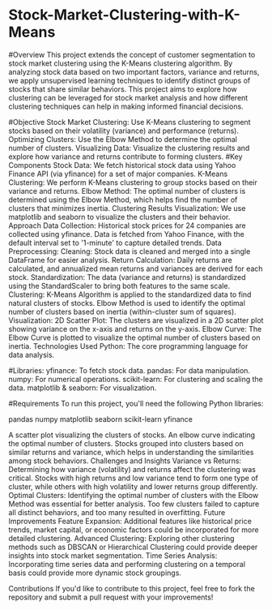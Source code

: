 # Stock-Market-Clustering-with-K-Means

#Overview
This project extends the concept of customer segmentation to stock market clustering using the K-Means clustering algorithm. By analyzing stock data based on two important factors, variance and returns, we apply unsupervised learning techniques to identify distinct groups of stocks that share similar behaviors. This project aims to explore how clustering can be leveraged for stock market analysis and how different clustering techniques can help in making informed financial decisions.

#Objective
Stock Market Clustering: Use K-Means clustering to segment stocks based on their volatility (variance) and performance (returns).
Optimizing Clusters: Use the Elbow Method to determine the optimal number of clusters.
Visualizing Data: Visualize the clustering results and explore how variance and returns contribute to forming clusters.
#Key Components
Stock Data: We fetch historical stock data using Yahoo Finance API (via yfinance) for a set of major companies.
K-Means Clustering: We perform K-Means clustering to group stocks based on their variance and returns.
Elbow Method: The optimal number of clusters is determined using the Elbow Method, which helps find the number of clusters that minimizes inertia.
Clustering Results Visualization: We use matplotlib and seaborn to visualize the clusters and their behavior.
Approach
Data Collection: Historical stock prices for 24 companies are collected using yfinance. Data is fetched from Yahoo Finance, with the default interval set to '1-minute' to capture detailed trends.
Data Preprocessing:
Cleaning: Stock data is cleaned and merged into a single DataFrame for easier analysis.
Return Calculation: Daily returns are calculated, and annualized mean returns and variances are derived for each stock.
Standardization: The data (variance and returns) is standardized using the StandardScaler to bring both features to the same scale.
Clustering:
K-Means Algorithm is applied to the standardized data to find natural clusters of stocks.
Elbow Method is used to identify the optimal number of clusters based on inertia (within-cluster sum of squares).
Visualization:
2D Scatter Plot: The clusters are visualized in a 2D scatter plot showing variance on the x-axis and returns on the y-axis.
Elbow Curve: The Elbow Curve is plotted to visualize the optimal number of clusters based on inertia.
Technologies Used
Python: The core programming language for data analysis.

#Libraries:
yfinance: To fetch stock data.
pandas: For data manipulation.
numpy: For numerical operations.
scikit-learn: For clustering and scaling the data.
matplotlib & seaborn: For visualization.

#Requirements
To run this project, you'll need the following Python libraries:

pandas
numpy
matplotlib
seaborn
scikit-learn
yfinance

A scatter plot visualizing the clusters of stocks.
An elbow curve indicating the optimal number of clusters.
Stocks grouped into clusters based on similar returns and variance, which helps in understanding the similarities among stock behaviors.
Challenges and Insights
Variance vs Returns: Determining how variance (volatility) and returns affect the clustering was critical. Stocks with high returns and low variance tend to form one type of cluster, while others with high volatility and lower returns group differently.
Optimal Clusters: Identifying the optimal number of clusters with the Elbow Method was essential for better analysis. Too few clusters failed to capture all distinct behaviors, and too many resulted in overfitting.
Future Improvements
Feature Expansion: Additional features like historical price trends, market capital, or economic factors could be incorporated for more detailed clustering.
Advanced Clustering: Exploring other clustering methods such as DBSCAN or Hierarchical Clustering could provide deeper insights into stock market segmentation.
Time Series Analysis: Incorporating time series data and performing clustering on a temporal basis could provide more dynamic stock groupings.

Contributions
If you'd like to contribute to this project, feel free to fork the repository and submit a pull request with your improvements!
